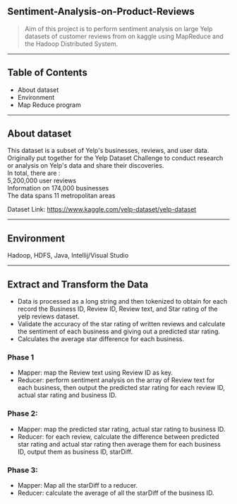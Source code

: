 ## Sentiment-Analysis-on-Product-Reviews
> Aim of this project is to perform sentiment analysis on large Yelp datasets of customer reviews from on kaggle using MapReduce and the Hadoop Distributed System.

<hr>

## Table of Contents
* About dataset
* Environment
* Map Reduce program

<hr>

## About dataset
This dataset is a subset of Yelp's businesses, reviews, and user data.</br>
Originally put together for the Yelp Dataset Challenge to conduct research or analysis on Yelp's data and share their discoveries.</br>
In total, there are :</br>
5,200,000 user reviews</br>
Information on 174,000 businesses</br>
The data spans 11 metropolitan areas</br>

Dataset Link: https://www.kaggle.com/yelp-dataset/yelp-dataset

<hr>

## Environment
Hadoop, HDFS, Java, Intellij/Visual Studio

<hr>

## Extract and Transform the Data
* Data is processed as a long string and then tokenized to obtain for each record the Business ID, Review ID, Review text, and Star rating of the yelp reviews dataset.</br>
* Validate the accuracy of the star rating of written reviews and calculate the sentiment of each business and giving out a predicted star rating. </br>
* Calculates the average star difference for each business.</br>

### Phase 1
* Mapper: map the Review text using Review ID as key.</br>
* Reducer: perform sentiment analysis on the array of Review text for each business, then output the predicted star rating for each review ID, actual star rating and business ID.</br>

### Phase 2:
* Mapper: map the predicted star rating, actual star rating to business ID.</br>
* Reducer: for each review, calculate the difference between predicted star rating and actual star rating then average them for each business ID, output them as business ID, 
starDiff.</br>

### Phase 3:
* Mapper: Map all the starDiff to a reducer.</br>
* Reducer: calculate the average of all the starDiff of the business ID.</br>

